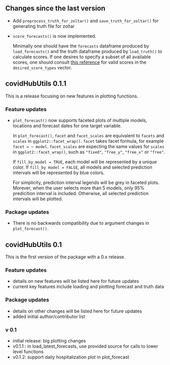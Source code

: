 ## Changes since the last version

- Add `preprocess_truth_for_zoltar()` and `save_truth_for_zoltar()` for generating truth file for zoltar

- `score_forecasts()` is now implemented.

  Minimally one should have the `forecasts` dataframe produced by `load_forecasts()` and the truth dataframe produced by `load_truth()` to calculate scores. If one desires to specify a subset of all available scores, one should consult [this reference](https://epiforecasts.io/scoringutils/reference/eval_forecasts.html#details) for valid scores in the `desired_score_types` vector.
  


## covidHubUtils 0.1.1

This is a release focusing on new features in plotting functions. 

### Feature updates
- `plot_forecast()` now supports faceted plots of multiple models, locations and forecast dates for one target variable. 
  
  In `plot_forecast()`, `facet` and `facet_scales` are equivalent to `facets` and `scales` in `ggplot2::facet_wrap()`. `facet` takes facet formula, for example `facet = ~ model`. `facet_scales` are expecting the same values for `scales` in `ggplot2::facet_wrap()`, such as `"fixed"`, `"free_y"`, `"free_x"` or `"free"`.
  
  If `fill_by_model = TRUE`, each model will be represented by a unique color. If `fill_by model = FALSE`, all models and selected prediction intervals will be represented by blue colors.
  
  For simplicity, prediction interval legends will be grey in faceted plots. Morever, when the user selects more than 5 models, only 95% predicition interval is included. Otherwise, all selected prediction intervals will be plotted. 
  
### Package updates
- There is no backwards compatibility due to argument changes in `plot_forecast()`.
  
## covidHubUtils 0.1

This is the first version of the package with a 0.x release.

### Feature updates
- details on new features will be listed here for future updates
- current key features include loading and plotting forecast and truth data

### Package updates
- details on other changes will be listed here for future updates
- added initial author/contributor list

### v 0.1
 - initial release: big plotting changes
 - v0.1.1 : in load_latest_forecasts, use provided source for calls to lower level functions
 - v0.1.2: support daily hospitalization plot in plot_forecast
